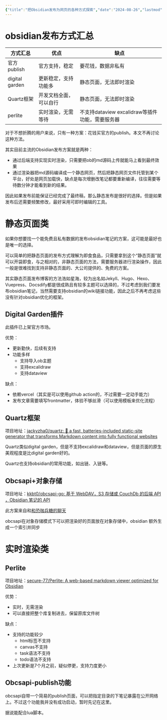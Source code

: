 ```yaml
---
{"title":"把Obsidian发布为网页的各种方式探索","date":"2024-08-26","lastmod":"2024-12-16","creation date":"2024-08-26 13:24","modification date":"星期一 2024 十二月16日 13:21:55","tags":["网站建设","obsidian","obsidian插件","自建博客"],"categories":null,"alases":null,"dg-publish":true,"dg-path":"Obsidian/把Obsidian发布为网页的各种方式探索.md","permalink":"/Obsidian/把Obsidian发布为网页的各种方式探索/","dgPassFrontmatter":true,"noteIcon":""}
---
```



# obsidian发布方式汇总


| 方式汇总           | 优点          | 缺点                                |
| -------------- | ----------- | --------------------------------- |
| 官方publish      | 官方支持，稳定     | 要花钱，数据非私有                         |
| digital garden | 更新稳定，支持功能多  | 静态页面，无法即时渲染                       |
| Quartz框架       | 开发文档全面，可以自行 | 静态页面，无法即时渲染                       |
| perlite        | 实时渲染，无需等待   | 不支持dataview excalidraw等插件功能，需要服务器 |

对于不想折腾的用户来说，只有一种方案：花钱买官方的publish。本文不再讨论这种方法。

其实目前主流的Obsidian发布方案就是两种：
- 通过后端支持实现实时渲染，只需要把ob的md源码上传就能马上看到最终效果
- 通过渲染器把md源码编译成一个静态网页，然后把静态网页文件托管到某个平台，好处是网页加载快，缺点是每次增删改笔记都要重新编译，往往需要等待数分钟才能看到新的结果。

因此如果发布前能保证已经完成了最终稿，那么静态发布是很好的选择。但是如果发布后还需要频繁修改，最好采用可即时编辑的工具。

# 静态页面类

如果你想要找一个能免费且私有数据的发布obsidian笔记的方案，这可能是最好也是唯一的选择。

可以简单的把静态页面的发布方式理解为即食食品，只需要拿到这个“静态页面”就可以开袋即食，与之相对的，非静态页面的方法，需要服务器进行渲染操作，因此一般是很难找到支持非静态页面的、大公司提供的、免费的方案。

其实静态页面发布博客的方法浩如星海，较为出名如Jekyll、Hugo、Hexo、Vuepress、Docsdify都是很成熟且有较多主题可以选择的，不过考虑到我们要发布obsidian笔记，当然需要支持obsidian的wiki链接功能，因此之后不再考虑这些没有针对obsidian优化的框架。

## Digital Garden插件

此插件已上架官方市场。

优势：
- 更新勤快，后续有支持
- 功能多样
	- 支持导入ob主题
	- 支持excalidraw
	- 支持dataview

缺点：
- 依赖vercel（其实是可以使用github action的，不过需要一定动手能力）
- 发布文章需要填写frontmatter，体验不够丝滑（可以使用模板来优化流程）

## Quartz框架

项目地址：[jackyzha0/quartz: 🌱 a fast, batteries-included static-site generator that transforms Markdown content into fully functional websites](https://github.com/jackyzha0/quartz)

Quartz类似digital garden，但是不支持excalidraw和dataview，但是页面的原生美观程度是比digital garden好的。

Quartz也支持obsidian的常用功能，如出链、入链等。

## Obcsapi+对象存储

项目地址：[kkbt0/obcsapi-go: 基于 WebDAV，S3 存储或 CouchDb 的后端 API ，Obsidian 笔记的 API](https://github.com/kkbt0/obcsapi-go)

此方案来自和[和恐咖兵糖的聊天](https://www.ftls.xyz/posts/2024-12-09-hugo-obsidian-wenku/?atk_comment=155&atk_notify_key=GCFXN#:~:text=%E9%9D%99%E6%80%81%E5%8D%9A%E5%AE%A2%E7%A1%AE%E5%AE%9E,%E5%8F%AF%E8%83%BD%E8%BF%9B%E8%A1%8C%E4%BC%98%E5%8C%96%E3%80%82)

obcsapi在对象存储模式下可以把渲染好的页面放在对象存储中，obsidian 额外生成一个索引并同步

# 实时渲染类

## Perlite

项目地址：[secure-77/Perlite: A web-based markdown viewer optimized for Obsidian](https://github.com/secure-77/Perlite)

优势：
- 实时，无需渲染
- 可以直接把整个库复制进去，保留原库文件树

缺点：
- 支持的功能较少
	- html标签不支持
	- canvas不支持
	- task语法不支持
	- todo语法不支持
- 上次更新是7个月之前，疑似停更，支持力度更小

## Obcsapi-publish功能

obcsapi自带一个简易的publish页面，可以把指定目录的下笔记暴露在公开网络上。不过这个功能我并没有成功启动，暂时先记在这里。

据说能配合lua脚本。